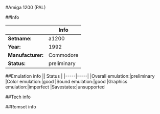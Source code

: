 #Amiga 1200 (PAL)

##Info

||Info|
|-----|-----|
|**Setname:**|a1200
|**Year:**|1992
|**Manufacturer:**|Commodore
|**Status:**|preliminary

##Emulation info
|| Status |
|-----|-----|
|Overall emulation:|preliminary
|Color emulation:|good
|Sound emulation:|good
|Graphics emulation:|imperfect
|Savestates:|unsupported

##Tech info

##Romset info

<!--- START OF EDITED COMMENT DO NOT TOUCH TEXT ABOVE-->
